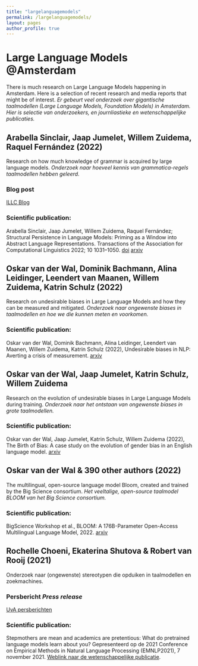 ```yaml
---
title: "largelanguagemodels"
permalink: /largelanguagemodels/
layout: pages
author_profile: true
---
```


# Large Language Models @Amsterdam

There is much research on Large Language Models happening in Amsterdam. Here is a selection of recent research and media reports that might be of interest.
*Er gebeurt veel onderzoek over gigantische taalmodellen (Large Language Models, Foundation Models)  in Amsterdam. Hier is selectie van onderzoekers, en journliastieke en wetenschappelijke publicaties.*

## Arabella Sinclair, Jaap Jumelet, Willem Zuidema, Raquel Fernández (2022)
Research on how much knowledge of grammar is acquired by large language models.
*Onderzoek naar hoeveel kennis van grammatica-regels taalmodellen hebben geleerd.*

### Blog post 
[ILLC Blog](https://resources.illc.uva.nl/illc-blog/probing-by-priming-what-do-large-language-models-know-about-grammar/)

### Scientific publication: 
Arabella Sinclair, Jaap Jumelet, Willem Zuidema, Raquel Fernández; Structural Persistence in Language Models: Priming as a Window into Abstract Language Representations. Transactions of the Association for Computational Linguistics 2022; 10 1031–1050. [doi](https://doi.org/10.1162/tacl_a_00504) [arxiv](https://arxiv.org/abs/2109.14989)


## Oskar van der Wal, Dominik Bachmann, Alina Leidinger, Leendert van Maanen, Willem Zuidema, Katrin Schulz (2022)
Research on undesirable biases in Large Language Models and how they can be measured and mitigated.
*Onderzoek naar ongewenste biases in taalmodellen en hoe we die kunnen meten en voorkomen.*

### Scientific publication:  
Oskar van der Wal, Dominik Bachmann, Alina Leidinger, Leendert van Maanen, Willem Zuidema, Katrin Schulz (2022), Undesirable biases in NLP: Averting a crisis of measurement. [arxiv](https://arxiv.org/abs/2211.13709)


## Oskar van der Wal, Jaap Jumelet, Katrin Schulz, Willem Zuidema 
Research on the evolution of undesirable biases in Large Language Models during training.
*Onderzoek naar het ontstaan van ongewenste biases in grote taalmodellen.*

### Scientific publication:  
Oskar van der Wal, Jaap Jumelet, Katrin Schulz, Willem Zuidema (2022), The Birth of Bias: A case study on the evolution of gender bias in an English language model. [arxiv](https://arxiv.org/abs/2207.10245)


## Oskar van der Wal & 390 other authors (2022)
The multilingual, open-source language model Bloom, created and trained by the Big Science consortium.
*Het veeltalige, open-source taalmodel BLOOM van het Big Science consortium.*

### Scientific publication: 
BigScience Workshop et al., BLOOM: A 176B-Parameter Open-Access Multilingual Language Model, 2022.
[arxiv](https://arxiv.org/abs/2211.05100)


## Rochelle Choeni, Ekaterina Shutova & Robert van Rooij (2021) 
Onderzoek naar (ongewenste) stereotypen die opduiken in taalmodellen en zoekmachines.

### Persbericht *Press release*
[UvA persberichten](https://www.uva.nl/content/nieuws/persberichten/2021/11/welke-stereotypen-zitten-ingebakken-in-ai-taalmodellen.html?origin=8geT2goFTZSNjbHsS7pkaQ)

### Scientific publication: 
Stepmothers are mean and academics are pretentious: What do pretrained language models learn about you? Gepresenteerd op de 2021 Conference on Empirical Methods in Natural Language Processing (EMNLP2021), 7 november 2021. [Weblink naar de wetenschappelijke publicatie](https://aclanthology.org/2021.emnlp-main.111/).


